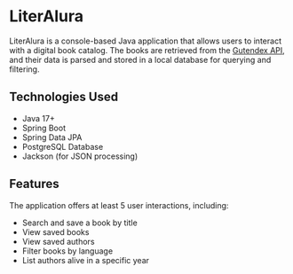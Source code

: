# LiterAlura

LiterAlura is a console-based Java application that allows users to interact with a digital book catalog. The books are retrieved from the [Gutendex API](https://gutendex.com/), and their data is parsed and stored in a local database for querying and filtering.

##  Technologies Used

- Java 17+
- Spring Boot
- Spring Data JPA
- PostgreSQL Database
- Jackson (for JSON processing)

## Features

The application offers at least 5 user interactions, including:

- Search and save a book by title
- View saved books
- View saved authors
- Filter books by language
- List authors alive in a specific year

